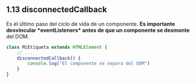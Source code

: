 ## 1.13 disconnectedCallback

Es el último paso del ciclo de vida de un componente. **Es importante
desvincular \*eventListeners\* antes de que un componente se desmonte**
del DOM.

``` javascript
class MiEtiqueta extends HTMLElement {
    // ...
    disconnectedCallback() {
        console.log("El componente se separa del DOM")
    }
}
```


